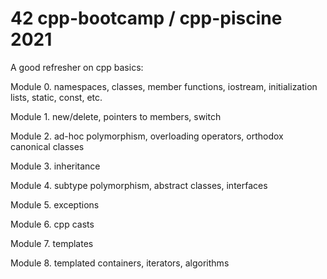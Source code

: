 # 42 cpp-bootcamp / cpp-piscine 2021

A good refresher on cpp basics:

Module 0. namespaces, classes, member functions, iostream, initialization lists, static, const, etc.

Module 1. new/delete, pointers to members, switch

Module 2. ad-hoc polymorphism, overloading operators, orthodox canonical classes

Module 3. inheritance

Module 4. subtype polymorphism, abstract classes, interfaces

Module 5. exceptions

Module 6. cpp casts

Module 7. templates

Module 8. templated containers, iterators, algorithms
